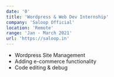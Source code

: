 ```yaml
---
date: '0'
title: 'Wordpress & Web Dev Internship'
company: 'Saloop Official'
location: 'Remote'
range: 'Jan - March 2021'
url: 'https://saloop.in'
---
```


- Wordpress Site Management
- Adding e-commerce functionality
- Code editing & debug
